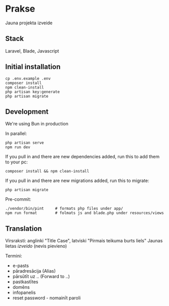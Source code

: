 # Prakse

Jauna projekta izveide

## Stack

Laravel, Blade, Javascript

## Initial installation

    cp .env.example .env
    composer install
    npm clean-install
    php artisan key:generate
    php artisan migrate
    
## Development

We're using Bun in production

In parallel:

    php artisan serve
    npm run dev

If you pull in and there are new dependencies added, run this to add them to your pc:

    composer install && npm clean-install

If you pull in and there are new migrations added, run this to migrate:

    php artisan migrate

Pre-commit: 

    ./vendor/bin/pint     # formats php files under app/
    npm run format        # folmats js and blade.php under resources/views

## Translation

Virsraksti: anglinki "Title Case", latviski "Pirmais teikuma burts liels"
Jaunas lietas *izveido* (nevis pievieno)

Termini:

  - e-pasts
  - pāradresācija  (Alias)
  - pārsūtīt uz .. (Forward to ..)
  - pastkastītes
  - domēns
  - infopanelis
  - reset password - nomainīt paroli
